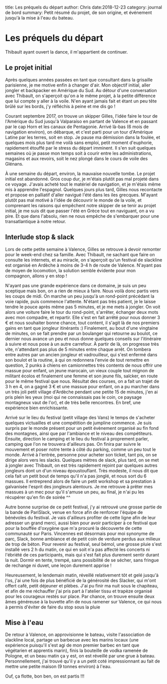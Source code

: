 title: Les préquels du départ
author: Chris
date:2018-12-23
category: journal de bord
summary: Petit résumé du projet, de son origine, et événement jusqu'à la mise à l'eau du bateau. 

# Les préquels du départ

Thibault ayant ouvert la dance, il m'appartient de continuer.

## Le projet initial

Après quelques années passées en tant que consultant dans la grisaille parisienne, je me motive enfin à changer d'air.
Mon objectif initial, aller jongler et backpacker en Amérique du Sud. Au détour d'une conversation avec Thibault, on s'aperçoit qu'on a le même projet, à la petite différence que lui compte y aller à la voile. N'en ayant jamais fait et étant un peu tête brûlé sur les bords, j'y réfléchis à peine et me dis go !

Courant septembre 2017, on trouve un skipper Gilles, l'idée faire le tour de l'Amérique du Sud jusqu'à Valparaíso en partant de Valence et en passant par le cap Horn et les canaux de Pentagonie.
Arrivé là-bas (6 mois de navigation environ), on débarque, et c'est parti pour un tour d'Amérique Latine par les terres, soit en stop.
Je pause ma démission dans la foulée, et quelques mois plus tard me voilà sans emploi, petit moment d'euphorie, rapidement étouffé par le stress du départ imminent.
Il s'en suit quelques semaines où je passe mon temps soit à courir entre les administrations, magasins et aux revoirs, soit le nez plongé dans le cours de voile des Glénans.

À une semaine du départ, environ, la mauvaise nouvelle tombe. Le projet initial est abandonné. Gros coup dur, je m'étais plutôt pas mal projeté dans ce voyage.
J'avais acheté tout le matériel de navigation, et je m'étais même mis à apprendre l'espagnol. Quelques jours plus tard, Gilles nous recontacte et propose en palliatif d'aller navigué l'été dans les iles grecques.
M'ayant plutôt pas mal motivé à l'idée de découvrir le monde de la voile, et comprenant les raisons qui empêchent notre skipper de se tenir au projet initial, je me suis dit que passer l'été en Grèce tout en naviguant, on a vu pire. Et que dans l'absolu, rien ne nous empêche de s'embarquer pour une transatlantique à notre retour.

## Interlude stop & slack

Lors de cette petite semaine à Valence, Gilles se retrouve à devoir remonter pour le week-end chez sa famille. Avec Thibault, ne sachant que faire on consulte les internets, et au miracle, on s'aperçoit qu'un festival de slackline est organisé en Ardèche à moins de 3-4 h de route de Valence. N'ayant pas de moyen de locomotion, la solution semble évidente pour mon compagnon, allons y en stop !

N'ayant pas une grande expérience dans ce domaine, je suis un peu sceptique mais bon, on a rien de mieux à faire. Nous voilà donc partis vers les coups de midi. On marche un peu jusqu'à un rond-point précédant la voie rapide, puis commence l'attente. N'étant pas très patient, je le laisse tendre le pouce après même pas 5 minutes, et je me mets à jongler. On voit alors une voiture faire le tour du rond-point, s'arrêter, échanger deux mots avec mon compadre, et repartir. Elle s'est en fait arrêté pour nous donner 3 € et nous souhaiter bonne chance, tout content, il s'agit là de nos premiers gains en tant que jongleur itinérants :)
Finalement, au bout d'une vingtaine de minutes, on se fait prendre par un boulanger qui retourne au boulot, ce dernier nous avance un peu et nous donne quelques conseils sur l'itinéraire à suivre et nous pose à un autre carrefour. À partir de là, on progresse très vite, n'attendant pas plus de 5 minutes entre chaque arrêt.
On tombera entre autres par un ancien jongleur et vadrouilleur, qui s'est enfermé dans son boulot et la routine, à qui on redonnera l'envie de tout remettre en question, 2 punks à chiens en camionnettes très contents de nous offrir une massue pour enfant, un jeune marocain, un vieux couple tout mignon de militant écolos et finalement une femme et son jeune fils, salcker, en route pour le même festival que nous.
Résultat des courses, on a fait un trajet de 3 h en 4, on a gagné 3 € et une massue pour enfant, on a pu marcher dans un très joli petit village d'Ardèche pendant une petite 15 de minutes, j'en ai pris plein les yeux (moi qui ne connaissais pas le coin, ce paysage montagneux vaut de l'or), et de très belle rencontres. En bref, une expérience bien enrichissante.

Arrivé sur le lieu du festival (petit village des Vans) le temps de s'acheter quelques victuailles et une compétition de jumpline commence. Je suis surpris par le monde présent pour un petit évènement organisé au fin fond des montagnes, ainsi que par l'ambiance et le niveau des compétiteurs. Ensuite, direction le camping et le lieu du festival à proprement parler, camping que l'on ne trouvera d'ailleurs pas. On finira par suivre le mouvement et poser notre tente à côté du parking, comme un peu tout le monde. Arrivé à l'entrée, personne pour acheter son ticket, tant pis, on se dirige alors vers les slacks.
Quelques mètres de slack, plus tard, on se met à jongler avec Thibault, on est très rapidement rejoint par quelques autres jongleurs dont un d'un niveau époustouflant. Très modeste, il nous dit que cela fait un petit bout de temps qu'il n'a pas jonglé, et nous sort du 6 massues. Il entreprend alors de faire un petit workshop et sa prestation à galvanisée l'esprit des jongleurs alentours. Je me retrouve à prêter mes massues à un mec pour qu'il s'amuse un peu, au final, je n'ai pu les récupérer qu'en fin de soirée ^^

Autre bonne surprise de ce petit festival, j'y ai retrouvé une grosse partie de la bande de PariSlack, venue en force afin de renforcer l'équipe de bénévoles du festival.
Je vais d'ailleurs profiter de cette ligne afin de leur adresser un grand merci, aussi bien pour avoir participer à ce festival que pour la bouffée d'oxygène que m'a procuré la découverte de cette communauté sur Paris. Vincennes est désormais pour moi synonyme de parc, Slack, bonne ambiance et de petit coin de verdure perdus aux milieux de trop de béton.
Pour revenir au festival, seul bémol, une grosse pluie s'est installé vers 2 h du matin, ce qui en soit n'a pas affecté les concerts ni l'ébriété de ces participants, mais qui s'est fait plus durement sentir durant la nuit. Dormir en tente, trempé, sans possibilité de se sécher, sans fringue de rechange ni duvet, une leçon durement apprise !

Heureusement, le lendemain matin, réveillé relativement tôt et gelé jusqu'à l'os, j'ai une fois de plus bénéficié de la générosité des Slacker, qui m'ont offert café, petit déjeuner et plèbes. J'ai pu finir ma nuit sous le chapiteau, et afin de me réchauffer j'ai pris part à l'atelier tissu et trapèze organisé pour les courageux restés sur place. 
Par chance, on trouve ensuite deux âmes généreuse à la buvette afin de nous ramener sur Valence, ce qui nous à permis d'éviter de faire du stop sous la pluie 

## Mise à l'eau

De retour à Valence, on approvisionne le bateau, visite l'association de slackline local, partage un barbecue avec les marins locaux (une expérience puisqu'il s'est agi de mon premier barbec en tant que végétarien et apprentis marin), finis la bouteille de vodka ramenée de Pologne, et un beau matin ça y est, on est réveillé par une grue à bateau.
Personnellement, j'ai trouvé qu'il y a un petit coté impressionnant au fait de mettre une petite maison (9 tonnes environ) à l'eau.

Ouf, ça flotte, bon ben, on est partis !!!
